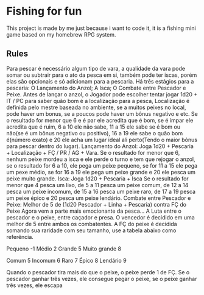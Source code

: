 # Fishing for fun

This project is made by me just because i want to code it, it is a fishing mini game based on my homebrew RPG system.

## Rules

Para pescar é necessário algum tipo de vara, a qualidade da vara pode somar ou
subtrair para o ato da pesca em si, também pode ter iscas, porém elas são opcionais e só
adicionam para a pescaria.
Há três estágios para a pescaria:
O Lançamento do Anzol;
A Isca;
O Combate entre Pescador e Peixe.
Antes de lançar o anzol, o Jogador pode escolher tentar jogar 1d20 + IT / PC
para saber quão bom é a localização para a pesca, Localização é definida pelo mestre
baseada no ambiente, se a muitos peixes no local, pode haver um bonus, se a poucos
pode haver um bônus negativo e etc. Se o resultado for menor que 6 e é par ele acredita
que é bom, se é ímpar ele acredita que é ruim, 6 a 10 ele não sabe, 11 a 15 ele sabe se é
bom ou não(se é um bônus negativo ou positivo), 16 a 19 ele sabe o quão bom
é(número exato) e 20 ele acha um lugar ideal ali perto(Tendo o maior bônus para pescar
dentro do lugar).
Lançamento do Anzol:
Joga 1d20 + Pescaria + Localização + FÇ / PR / AG + Vara.
Se o resultado for menor que 6, nenhum peixe mordeu a isca e ele perde o turno
e tem que rejogar o anzol, se o resultado for 6 a 10, ele pega um peixe pequeno, se for
11 a 15 ele pega um pexe médio, se for 16 a 19 ele pega um peixe grande e 20 ele pesca
um peixe muito grande.
Isca:
Joga 1d20 + Pescaria + Isca
Se o resultado for menor que 4 pesca um lixo, de 5 a 11 pesca um peixe comum,
de 12 a 14 pesca um peixe incomum, de 15 a 16 pesca um peixe raro, de 17 a 19 pesca
um peixe épico e 20 pesca um peixe lendário.
Combate entre Pescador e Peixe:
Melhor de 5 de (1d20 Pescador + Linha + Pescaria)
contra FÇ do Peixe
Agora vem a parte mais emocionante da pesca... A Luta entre o pescador e o
peixe, entre caçador e presa.
O vencedor é decidido em uma melhor de 5 entre ambos os combatentes.
A FÇ do peixe é decidida somando sua raridade com seu tamanho, use a tabela
abaixo como referência.

Pequeno -1
Médio 2
Grande 5
Muito grande 8

Comum 5
Incomum 6
Raro 7
Épico 8
Lendário 9

Quando o pescador tira mais do que o peixe, o peixe perde 1 de FÇ.
Se o pescador ganhar três vezes, ele consegue pegar o peixe, se o peixe ganhar
três vezes, ele escapa
